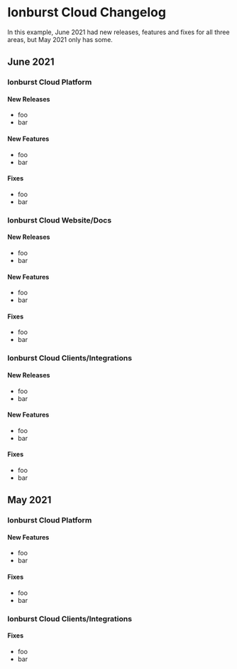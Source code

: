 # Ionburst Cloud Changelog

In this example, June 2021 had new releases, features and fixes for all three areas, but May 2021 only has some.

## June 2021

### Ionburst Cloud Platform

#### New Releases

- foo
- bar

#### New Features

- foo
- bar

#### Fixes

- foo
- bar

### Ionburst Cloud Website/Docs

#### New Releases

- foo
- bar

#### New Features

- foo
- bar

#### Fixes

- foo
- bar

### Ionburst Cloud Clients/Integrations

#### New Releases

- foo
- bar

#### New Features

- foo
- bar

#### Fixes

- foo
- bar

## May 2021

### Ionburst Cloud Platform

#### New Features

- foo
- bar

#### Fixes

- foo
- bar

### Ionburst Cloud Clients/Integrations

#### Fixes

- foo
- bar